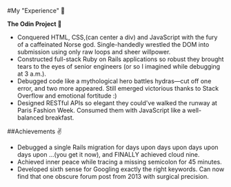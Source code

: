 #My "Experience" 📖

**The Odin Project 📜**
- Conquered HTML, CSS,(can center a div) and JavaScript with the fury of a caffeinated Norse god. Single-handedly wrestled the DOM into submission using only raw loops and sheer willpower.
- Constructed full-stack Ruby on Rails applications so robust they brought tears to the eyes of senior engineers (or so I imagined while debugging at 3 a.m.).
- Debugged code like a mythological hero battles hydras—cut off one error, and two more appeared. Still emerged victorious thanks to Stack Overflow and emotional fortitude :)
- Designed RESTful APIs so elegant they could've walked the runway at Paris Fashion Week. Consumed them with JavaScript like a well-balanced breakfast.

##Achievements ✌️
- Debugged a single Rails migration for days upon days upon days upon days upon ...(you get it now), and FINALLY achieved cloud nine.
- Achieved inner peace while tracing a missing semicolon for 45 minutes.
- Developed sixth sense for Googling exactly the right keywords. Can now find that one obscure forum post from 2013 with surgical precision.
